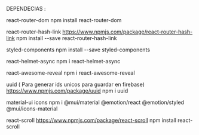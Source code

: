 DEPENDECIAS :

react-router-dom
npm install react-router-dom

react-router-hash-link
https://www.npmjs.com/package/react-router-hash-link
npm install --save react-router-hash-link

styled-components
npm install --save styled-components

react-helmet-async
npm i react-helmet-async

react-awesome-reveal
npm i react-awesome-reveal

uuid ( Para generar ids unicos para guardar en firebase)
https://www.npmjs.com/package/uuid
npm i uuid

material-ui icons
npm i @mui/material @emotion/react @emotion/styled @mui/icons-material

react-scroll
https://www.npmjs.com/package/react-scroll
npm install react-scroll
